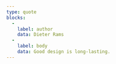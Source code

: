 ```yaml
---
type: quote
blocks:
  -
    label: author
    data: Dieter Rams
  -
    label: body
    data: Good design is long-lasting.
---
```

